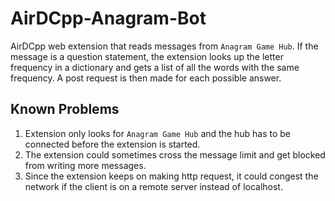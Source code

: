 # AirDCpp-Anagram-Bot

AirDCpp web extension that reads messages from `Anagram Game Hub`.
If the message is a question statement, the extension looks up the letter frequency in a dictionary and gets a list of all the words with the same frequency.
A post request is then made for each possible answer.

## Known Problems

1. Extension only looks for `Anagram Game Hub` and the hub has to be connected before the extension is started.
2. The extension could sometimes cross the message limit and get blocked from writing more messages.
3. Since the extension keeps on making http request, it could congest the network if the client is on a remote server instead of localhost.
